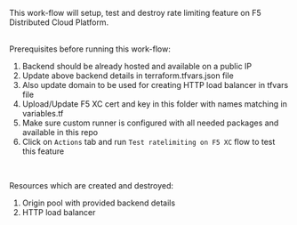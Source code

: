 This work-flow will setup, test and destroy rate limiting feature on F5 Distributed Cloud Platform.
<br><br>

Prerequisites before running this work-flow:
1. Backend should be already hosted and available on a public IP
2. Update above backend details in terraform.tfvars.json file
3. Also update domain to be used for creating HTTP load balancer in tfvars file
4. Upload/Update F5 XC cert and key in this folder with names matching in variables.tf
5. Make sure custom runner is configured with all needed packages and available in this repo
6. Click on `Actions` tab and run `Test ratelimiting on F5 XC` flow to test this feature
<br>

Resources which are created and destroyed:<br>
1. Origin pool with provided backend details
2. HTTP load balancer
